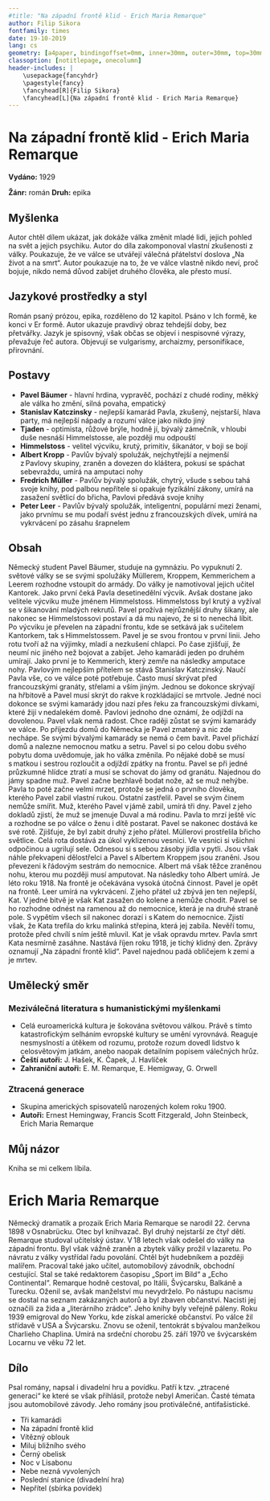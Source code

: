 ```yaml
---
#title: "Na západní frontě klid - Erich Maria Remarque"
author: Filip Sikora
fontfamily: times
date: 19-10-2019
lang: cs
geometry: [a4paper, bindingoffset=0mm, inner=30mm, outer=30mm, top=30mm, bottom=30mm]
classoption: [notitlepage, onecolumn]
header-includes: |
	\usepackage{fancyhdr}
	\pagestyle{fancy}
	\fancyhead[R]{Filip Sikora}
	\fancyhead[L]{Na západní frontě klid - Erich Maria Remarque}
---
```


# Na západní frontě klid - Erich Maria Remarque

**Vydáno:** 1929

**Žánr:** román **Druh:** epika

## Myšlenka

Autor chtěl dílem ukázat, jak dokáže válka změnit mladé lidi, jejich pohled na svět a jejich psychiku. Autor do díla zakomponoval vlastní zkušenosti z války. Poukazuje, že ve válce se utvářejí válečná přátelství doslova „Na život a na smrt“. Autor poukazuje na to, že ve válce vlastně nikdo neví, proč bojuje, nikdo nemá důvod zabíjet druhého člověka, ale přesto musí.

## Jazykové prostředky a styl

Román psaný prózou, epika, rozděleno do 12 kapitol. Psáno v Ich formě, ke konci v Er formě. Autor ukazuje pravdivý obraz tehdejší doby, bez přetvářky. Jazyk je spisovný, však občas se objeví i nespisovné výrazy, převažuje řeč autora. Objevují se vulgarismy, archaizmy, personifikace, přirovnání.

## Postavy

- **Pavel Bäumer** - hlavní hrdina, vypravěč, pochází z chudé rodiny, měkký ale válka ho změní, silná povaha, empatický
- **Stanislav Katczinsky** - nejlepší kamarád Pavla, zkušený, nejstarší, hlava party, má nejlepší nápady a rozumí válce jako nikdo jiný
- **Tjaden** - optimista, růžové brýle, hodně jí, bývalý zámečník, v hloubi duše nesnáší Himmelstosse, ale později mu odpouští
- **Himmelstoss** - velitel výcviku, krutý, primitiv, šikanátor, v boji se bojí
- **Albert Kropp** - Pavlův bývalý spolužák, nejchytřejší a nejmenší z Pavlovy skupiny, zraněn a dovezen do kláštera, pokusí se spáchat sebevraždu, umírá na amputaci nohy
- **Fredrich Müller** - Pavlův bývalý spolužák, chytrý, všude s sebou tahá svoje knihy, pod palbou nepřítele si opakuje fyzikální zákony, umírá na zasažení světlicí do břicha, Pavlovi předává svoje knihy
- **Peter Leer** - Pavlův bývalý spolužák, inteligentní, populární mezi ženami, jako prvnímu se mu podaří svést jednu z francouzských dívek, umírá na vykrvácení po zásahu šrapnelem

## Obsah

Německý student Pavel Bäumer, studuje na gymnáziu. Po vypuknutí 2. světové války se se svými spolužáky Müllerem, Kroppem, Kemmerichem a Leerem rozhodne vstoupit do armády. Do války je namotivoval jejich učitel Kantorek. Jako první čeká Pavla desetinedělní výcvik. Avšak dostane jako velitele výcviku muže jménem Himmelstoss. Himmelstoss byl krutý a vyžíval se v šikanování mladých rekrutů. Pavel prožívá nejrůznější druhy šikany, ale nakonec se Himmelstossovi postaví a dá mu najevo, že si to nenechá líbit. Po výcviku je převelen na západní frontu, kde se setkává jak s učitelem Kantorkem, tak s Himmelstossem. Pavel je se svou frontou v první linii. Jeho rotu tvoří až na výjimky, mladí a nezkušení chlapci. Po čase zjišťují, že neumí nic jiného než bojovat a zabíjet. Jeho kamarádi jeden po druhém umírají. Jako první je to Kemmerich, který zemře na následky amputace nohy. Pavlovým nejlepším přítelem se stává Stanislav Katczinský. Naučí Pavla vše, co ve válce poté potřebuje. Často musí skrývat před francouzskými granáty, střelami a vším jiným. Jednou se dokonce skrývají na hřbitově a Pavel musí skrýt do rakve k rozkládající se mrtvole. Jedné noci dokonce se svými kamarády jdou nazí přes řeku za francouzskými dívkami, které žijí v nedalekém domě. Pavlovi jednoho dne oznámí, že odjíždí na dovolenou. Pavel však nemá radost. Chce raději zůstat se svými kamarády ve válce. Po příjezdu domů do Německa je Pavel zmatený a nic zde nechápe. Se svými bývalými kamarády se nemá o čem bavit. Pavel přichází domů a nalezne nemocnou matku a setru. Pavel si po celou dobu svého pobytu doma uvědomuje, jak ho válka změnila. Po nějaké době se musí s matkou i sestrou rozloučit a odjíždí zpátky na frontu. Pavel se při jedné průzkumné hlídce ztratí a musí se schovat do jámy od granátu. Najednou do jámy spadne muž. Pavel začne bezhlavě bodat nože, až se muž nehýbe. Pavla to poté začne velmi mrzet, protože se jedná o prvního člověka, kterého Pavel zabil vlastní rukou. Ostatní zastřelil. Pavel se svým činem nemůže smířit. Muž, kterého Pavel v jámě zabil, umírá tři dny. Pavel z jeho dokladů zjistí, že muž se jmenuje Duval a má rodinu. Pavla to mrzí ještě víc  a rozhodne se po válce o ženu i dítě postarat. Pavel se nakonec dostává ke své rotě. Zjišťuje, že byl zabit druhý z jeho přátel. Müllerovi prostřelila břicho světlice. Celá rota dostává za úkol vyklizenou vesnici. Ve vesnici si všichni odpočinou a ugrilují sele. Odnesou si s sebou zásoby jídla v pytli. Jsou však náhle překvapeni dělostřelci a Pavel s Albertem Kroppem jsou zraněni. Jsou převezeni k řádovým sestrám do nemocnice. Albert má však těžce zraněnou nohu, kterou mu později musí amputovat. Na následky toho Albert umírá. Je léto roku 1918. Na frontě je očekávána vysoká útočná činnost. Pavel je opět na frontě. Leer umírá na vykrvácení. Z jeho přátel už zbývá jen ten nejlepší, Kat. V jedné bitvě je však Kat zasažen do kolene a nemůže chodit. Pavel se ho rozhodne odnést na ramenou až do nemocnice, která je na druhé straně pole. S vypětím všech sil nakonec dorazí i s Katem do nemocnice. Zjistí však, že Kata trefila do krku malinká střepina, která jej zabila. Nevěří tomu, protože před chvílí s ním ještě mluvil. Kat je však opravdu mrtev. Pavla smrt Kata nesmírně zasáhne. Nastává říjen roku 1918, je tichý klidný den. Zprávy oznamují „Na západní frontě klid“. Pavel najednou padá obličejem k zemi a je mrtev.

## Umělecký směr

### Meziválečná literatura s humanistickými myšlenkami
- Celá euroamerická kultura je šokována světovou válkou. Právě s tímto katastrofickým selháním evropské kultury se umění vyrovnává. Reaguje nesmyslností a útěkem od rozumu, protože rozum dovedl lidstvo k celosvětovým jatkám, anebo naopak detailním popisem válečných hrůz. 
- **Čeští autoři:** J. Hašek, K. Čapek, J. Havlíček
- **Zahraniční autoři:** E. M. Remarque, E. Hemigway, G. Orwell

### Ztracená generace
- Skupina amerických spisovatelů narozených kolem roku 1900.
- **Autoři:** Ernest Hemingway, Francis Scott Fitzgerald, John Steinbeck, Erich Maria Remarque

## Můj názor

Kniha se mi celkem líbila.

# Erich Maria Remarque

Německý dramatik a prozaik Erich Maria Remarque se narodil 22. června 1898 v Osnabrücku. Otec byl knihvazač. Byl druhý nejstarší ze čtyř dětí. Remarque studoval učitelský ústav. V 18 letech však odešel do války na západní frontu. Byl však vážně zraněn a zbytek války prožil v lazaretu. Po návratu z války vystřídal řadu povolání. Chtěl být hudebníkem a později malířem. Pracoval také jako učitel, automobilový závodník, obchodní cestující. Stal se také redaktorem časopisu „Sport im Bild“ a „Echo Continental“. Remarque hodně cestoval, po Itálii, Švýcarsku, Balkáně a Turecku. Oženil se, avšak manželství mu nevydrželo. Po nástupu nacismu se dostal na seznam zakázaných autorů a byl zbaven občanství. Nacisti jej označili za žida a „literárního zrádce“. Jeho knihy byly veřejně páleny. Roku 1939 emigroval do New Yorku, kde získal americké občanství. Po válce žil střídavě v USA a Švýcarsku. Znovu se oženil, tentokrát s bývalou manželkou Charlieho Chaplina. Umírá na srdeční chorobu 25. září 1970 ve švýcarském Locarnu ve věku 72 let.

## Dílo

Psal romány, napsal i divadelní hru a povídku. Patří k tzv. „ztracené generaci“ ke které se však přihlásil, protože nebyl Američan. Časté témata jsou automobilové závody. Jeho romány jsou protiválečné, antifašistické.

- Tři kamarádi
- Na západní frontě klid
- Vítězný oblouk
- Miluj bližního svého
- Černý obelisk
- Noc v Lisabonu
- Nebe nezná vyvolených
- Poslední stanice (divadelní hra)
- Nepřítel (sbírka povídek)